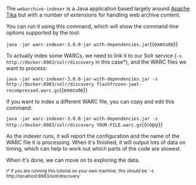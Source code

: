 The `webarchive-indexer` is a Java application based largely around [Apache Tika](https://tika.apache.org/) but with a number of extensions for handling web archive content.

You can run it using this command, which will show the command-line options supported by the tool:

`java -jar warc-indexer-3.0.0-jar-with-dependencies.jar`{{execute}}

To actually index some WARCs, we need to link it to our Solr service (`-s http://docker:8983/solr/discovery` in this case\*), and the WARC files we want to process:

`java -jar warc-indexer-3.0.0-jar-with-dependencies.jar -s http://docker:8983/solr/discovery flashfrozen-jwat-recompressed.warc.gz`{{execute}}

If you want to index a different WARC file, you can copy and edit this command:

`java -jar warc-indexer-3.0.0-jar-with-dependencies.jar -s http://docker:8983/solr/discovery YOUR-FILE.warc.gz`{{copy}}

As the indexer runs, it will report the configuration and the name of the WARC file it is processing. When it's finished, it will output lots of data on timing, which can help to work out which parts of the code are slowest.

When it's done, we can move on to exploring the data.

<small>
\* If you are running this tutorial on your own machine, this should be `-s http://localhost:8983/solr/discovery`
</small>